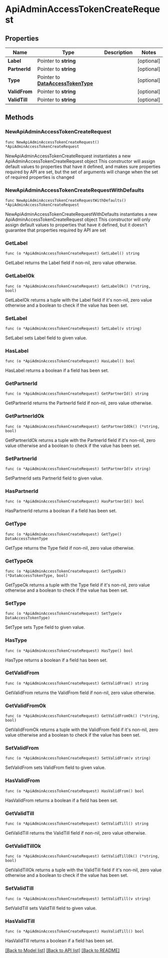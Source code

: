 # ApiAdminAccessTokenCreateRequest

## Properties

Name | Type | Description | Notes
------------ | ------------- | ------------- | -------------
**Label** | Pointer to **string** |  | [optional] 
**PartnerId** | Pointer to **string** |  | [optional] 
**Type** | Pointer to [**DataAccessTokenType**](DataAccessTokenType.md) |  | [optional] 
**ValidFrom** | Pointer to **string** |  | [optional] 
**ValidTill** | Pointer to **string** |  | [optional] 

## Methods

### NewApiAdminAccessTokenCreateRequest

`func NewApiAdminAccessTokenCreateRequest() *ApiAdminAccessTokenCreateRequest`

NewApiAdminAccessTokenCreateRequest instantiates a new ApiAdminAccessTokenCreateRequest object
This constructor will assign default values to properties that have it defined,
and makes sure properties required by API are set, but the set of arguments
will change when the set of required properties is changed

### NewApiAdminAccessTokenCreateRequestWithDefaults

`func NewApiAdminAccessTokenCreateRequestWithDefaults() *ApiAdminAccessTokenCreateRequest`

NewApiAdminAccessTokenCreateRequestWithDefaults instantiates a new ApiAdminAccessTokenCreateRequest object
This constructor will only assign default values to properties that have it defined,
but it doesn't guarantee that properties required by API are set

### GetLabel

`func (o *ApiAdminAccessTokenCreateRequest) GetLabel() string`

GetLabel returns the Label field if non-nil, zero value otherwise.

### GetLabelOk

`func (o *ApiAdminAccessTokenCreateRequest) GetLabelOk() (*string, bool)`

GetLabelOk returns a tuple with the Label field if it's non-nil, zero value otherwise
and a boolean to check if the value has been set.

### SetLabel

`func (o *ApiAdminAccessTokenCreateRequest) SetLabel(v string)`

SetLabel sets Label field to given value.

### HasLabel

`func (o *ApiAdminAccessTokenCreateRequest) HasLabel() bool`

HasLabel returns a boolean if a field has been set.

### GetPartnerId

`func (o *ApiAdminAccessTokenCreateRequest) GetPartnerId() string`

GetPartnerId returns the PartnerId field if non-nil, zero value otherwise.

### GetPartnerIdOk

`func (o *ApiAdminAccessTokenCreateRequest) GetPartnerIdOk() (*string, bool)`

GetPartnerIdOk returns a tuple with the PartnerId field if it's non-nil, zero value otherwise
and a boolean to check if the value has been set.

### SetPartnerId

`func (o *ApiAdminAccessTokenCreateRequest) SetPartnerId(v string)`

SetPartnerId sets PartnerId field to given value.

### HasPartnerId

`func (o *ApiAdminAccessTokenCreateRequest) HasPartnerId() bool`

HasPartnerId returns a boolean if a field has been set.

### GetType

`func (o *ApiAdminAccessTokenCreateRequest) GetType() DataAccessTokenType`

GetType returns the Type field if non-nil, zero value otherwise.

### GetTypeOk

`func (o *ApiAdminAccessTokenCreateRequest) GetTypeOk() (*DataAccessTokenType, bool)`

GetTypeOk returns a tuple with the Type field if it's non-nil, zero value otherwise
and a boolean to check if the value has been set.

### SetType

`func (o *ApiAdminAccessTokenCreateRequest) SetType(v DataAccessTokenType)`

SetType sets Type field to given value.

### HasType

`func (o *ApiAdminAccessTokenCreateRequest) HasType() bool`

HasType returns a boolean if a field has been set.

### GetValidFrom

`func (o *ApiAdminAccessTokenCreateRequest) GetValidFrom() string`

GetValidFrom returns the ValidFrom field if non-nil, zero value otherwise.

### GetValidFromOk

`func (o *ApiAdminAccessTokenCreateRequest) GetValidFromOk() (*string, bool)`

GetValidFromOk returns a tuple with the ValidFrom field if it's non-nil, zero value otherwise
and a boolean to check if the value has been set.

### SetValidFrom

`func (o *ApiAdminAccessTokenCreateRequest) SetValidFrom(v string)`

SetValidFrom sets ValidFrom field to given value.

### HasValidFrom

`func (o *ApiAdminAccessTokenCreateRequest) HasValidFrom() bool`

HasValidFrom returns a boolean if a field has been set.

### GetValidTill

`func (o *ApiAdminAccessTokenCreateRequest) GetValidTill() string`

GetValidTill returns the ValidTill field if non-nil, zero value otherwise.

### GetValidTillOk

`func (o *ApiAdminAccessTokenCreateRequest) GetValidTillOk() (*string, bool)`

GetValidTillOk returns a tuple with the ValidTill field if it's non-nil, zero value otherwise
and a boolean to check if the value has been set.

### SetValidTill

`func (o *ApiAdminAccessTokenCreateRequest) SetValidTill(v string)`

SetValidTill sets ValidTill field to given value.

### HasValidTill

`func (o *ApiAdminAccessTokenCreateRequest) HasValidTill() bool`

HasValidTill returns a boolean if a field has been set.


[[Back to Model list]](../README.md#documentation-for-models) [[Back to API list]](../README.md#documentation-for-api-endpoints) [[Back to README]](../README.md)


